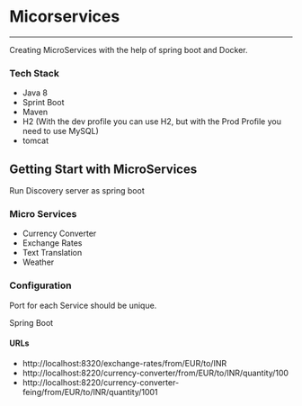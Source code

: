 # Micorservices 
--- 
 Creating MicroServices with the help of spring boot and Docker.
### Tech Stack
- Java 8
- Sprint Boot
- Maven
- H2 (With the dev profile you can use H2, but with the Prod Profile you need to use MySQL)
- tomcat

## Getting Start with MicroServices
Run Discovery server as spring boot

### Micro Services
  - Currency Converter
  - Exchange Rates
  - Text Translation
  - Weather  

### Configuration 
  Port for each Service should be unique. 

Spring Boot
#### URLs
 - http://localhost:8320/exchange-rates/from/EUR/to/INR
 - http://localhost:8220/currency-converter/from/EUR/to/INR/quantity/100
 - http://localhost:8220/currency-converter-feing/from/EUR/to/INR/quantity/1001
